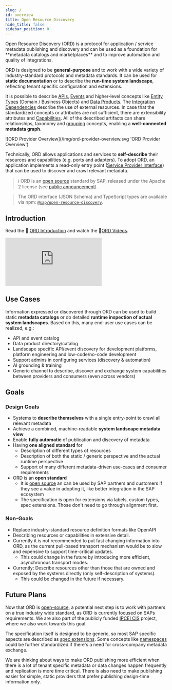 ```yaml
---
slug: /
id: overview
title: Open Resource Discovery
hide_title: false
sidebar_position: 0
---
```


<div className="container"><div className="row">
<div className="col">
Open Resource Discovery (ORD) is a protocol for application / service metadata publishing and discovery and can be used as a foundation for **metadata catalogs and marketplaces** and to improve automation and quality of integrations.

ORD is designed to be **general-purpose** and to work with a wide variety of industry-standard protocols and metadata standards.
It can be used for **static documentation** or to describe the **run-time system landscape**, reflecting tenant specific configuration and extensions.

It is possible to describe [APIs](./spec-v1/interfaces/document#api-resource), [Events](./spec-v1/interfaces/document#event-resource) and higher-level concepts like [Entity Types](./spec-v1/interfaces/document#entity-type) (Domain / Business Objects) and [Data Products](./spec-v1/concepts/data-product.md).
The [Integration Dependencies](./spec-v1/interfaces/document#integration-dependency) describe the use of external resources.
In case that the standardized concepts or attributes are not sufficient, there are extensibility attributes and [Capabilities](./spec-v1/interfaces/document#capability).
All of the described artifacts can share relationships, taxonomy and [grouping](./spec-v1/concepts/grouping-and-bundling.md) concepts, enabling a **well-connected metadata graph**.

</div>
<div className="col">
<div style={{"text-align": "center", "max-width": "600px"}}>
![ORD Provider Overview](/img/ord-provider-overview.svg 'ORD Provider Overview')
</div></div></div></div>

Technically, ORD allows applications and services to **self-describe** their resources and capabilities (e.g. ports and adapters).
To adopt ORD, an application implements a read-only entry point ([Service Provider Interface](https://en.wikipedia.org/wiki/Service_provider_interface)) that can be used to discover and crawl relevant metadata.

> ℹ ORD is an [open source](https://github.com/open-resource-discovery/specification) standard by SAP, released under the Apache 2 license (see [public announcement](https://blogs.sap.com/2023/11/14/open-resource-discovery-a-protocol-for-decentralized-metadata-discovery-is-now-open-source/)).

> The ORD interface (JSON Schema) and TypeScript types are available via npm: [`@sap/open-resource-discovery`](https://www.npmjs.com/package/@sap/open-resource-discovery).

## Introduction

Read the 📄 [ORD Introduction](./introduction.mdx) and watch the 🎦[ORD Videos](./help/videos).

<div className="videoContainer">
  <iframe className="videoIframe" src="https://www.youtube.com/embed/7Z818CdoZJg" title="Introducing the Open Resource Discovery protocol" frameBorder="0" allow="accelerometer; autoplay; clipboard-write; encrypted-media; gyroscope; picture-in-picture; web-share"></iframe>
</div>

## Use Cases

Information expressed or discovered through ORD can be used to build static **metadata catalogs** or do detailed **runtime inspection of actual system landscapes**.
Based on this, many end-user use cases can be realized, e.g.:

- API and event catalog
- Data product directory/catalog
- Landscape specific API/event discovery for development platforms, platform engineering and low-code/no-code development
- Support admins in configuring services (discovery & automation)
- AI grounding & training
- Generic channel to describe, discover and exchange system capabilities between providers and consumers (even across vendors)

## Goals

<div className="container"><div className="row"><div className="col">
<div className="card"><div className="card__header">
<h3>Design Goals</h3>
</div><div className="card__body"><p>

- Systems to **describe themselves** with a single entry-point to crawl all relevant metadata
- Achieve a combined, machine-readable **system landscape metadata view**
- Enable **fully automatic** of publication and discovery of metadata
- Having **one aligned standard** for
  - Description of different types of resources
  - Description of both the static / generic perspective and the actual runtime perspective
  - Support of many different metadata-driven use-cases and consumer requirements
- ORD is an **open standard**
  - It is [open source](https://github.com/open-resource-discovery/specification) an can be used by SAP partners and customers if they see a value in adopting it, like better integration in the SAP ecosystem
  - The specification is open for extensions via labels, custom types, spec extensions. Those don't need to go through alignment first.

</p></div></div></div>
<div className="col"><div className="card"><div className="card__header">
<h3>Non-Goals</h3>
</div><div className="card__body"><p>

- Replace industry-standard resource definition formats like OpenAPI
- Describing resources or capabilities in extensive detail.
- Currently it is not recommended to put fast changing information into ORD, as the current pull-based transport mechanism would be to slow and expensive to support time-critical updates.
  - This could change in the future by introducing more efficient, asynchronous transport modes.
- Currently: Describe resources other than those that are owned and exposed by the systems directly
  (only self-description of systems).
  - This could be changed in the future if necessary.

</p></div></div></div></div></div>

## Future Plans

Now that ORD is [open-source](https://open-resource-discovery.github.io/specification/), a potential next step is to work with partners on a true industry wide standard, as ORD is currently focused on SAPs requirements.
We are also part of the publicly funded [IPCEI CIS](https://www.bmwk.de/Redaktion/EN/Artikel/Industry/ipcei-cis.html) project, where we also work towards this goal.

The specification itself is designed to be generic, so most SAP specific aspects are described as [spec extensions](./spec-extensions).
Some concepts like [namespaces](./spec-v1/#namespaces) could be further standardized if there's a need for cross-company metadata exchange.

We are thinking about ways to make ORD publishing more efficient when there is a lot of tenant specific metadata or data changes happen frequently and replication is more time critical.
There is also need to make publishing easier for simple, static providers that prefer publishing design-time information only.
